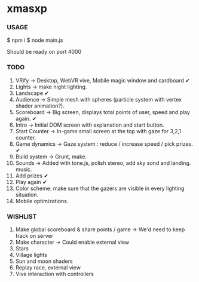 # xmasxp

### USAGE

$ npm i
$ node main.js

Should be ready on port 4000

### TODO

1. VRify -> Desktop, WebVR vive, Mobile magic window and cardboard ✔
2. Lights -> make night lighting.
3. Landscape ✔
4. Audience -> Simple mesh with spheres (particle system with vertex shader animation?).
5. Scoreboard -> Big screen, displays total points of user, speed and play again. ✔
6. Intro -> Initial DOM screen with explanation and start button.
7. Start Counter -> In-game small screen at the top with gaze for 3,2,1 counter.
8. Game dynamics -> Gaze system : reduce / increase speed / pick prizes. ✔
9. Build system -> Grunt, make.
10. Sounds -> Added with tone.js, polish stereo, add sky sond and landing. music.
11. Add prizes ✔
12. Play again ✔
13. Color scheme: make sure that the gazers are visible in every lighting situation.
14. Mobile optimizations.

### WISHLIST

1. Make global scoreboard & share points / game -> We'd need to keep track on server
2. Make character -> Could enable external view
3. Stars
4. Village lights
5. Sun and moon shaders
6. Replay race, external view
7. Vive interaction with controllers